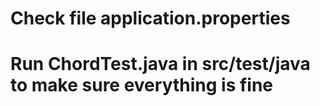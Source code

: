 # Check file application.properties
# Run ChordTest.java in src/test/java to make sure everything is fine

